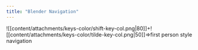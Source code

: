 ```yaml
---
title: "Blender Navigation"
---
```





![[content/attachments/keys-color/shift-key-col.png|80]]+![[content/attachments/keys-color/tilde-key-col.png|50]]=>first person style navigation



